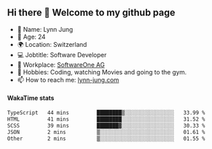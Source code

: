 ## Hi there 👋 Welcome to my github page

- 🧑 Name: Lynn Jung
- 🔞 Age: 24
- 🌍 Location: Switzerland
- 💻 Jobtitle: Software Developer
- 🏢 Workplace: [SoftwareOne AG](https://www.softwareone.com/)
- 💪 Hobbies: Coding, watching Movies and going to the gym.
- 📫 How to reach me: [lynn-jung.com](https://lynn-jung.com/)

#### WakaTime stats
<!--START_SECTION:waka-->

```txt
TypeScript   44 mins         ████████▒░░░░░░░░░░░░░░░░   33.99 %
HTML         41 mins         ████████░░░░░░░░░░░░░░░░░   31.52 %
SCSS         39 mins         ███████▓░░░░░░░░░░░░░░░░░   30.33 %
JSON         2 mins          ▒░░░░░░░░░░░░░░░░░░░░░░░░   01.61 %
Other        2 mins          ▒░░░░░░░░░░░░░░░░░░░░░░░░   01.55 %
```

<!--END_SECTION:waka-->

[^1]: https://github.com/jstrieb/github-stats
